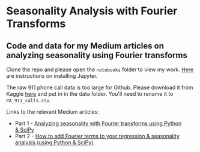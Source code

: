 # Seasonality Analysis with Fourier Transforms
## Code and data for my Medium articles on analyzing seasonality using Fourier transforms

Clone the repo and please open the `notebooks` folder to view my work. [Here](https://jupyter.readthedocs.io/en/latest/install.html) are instructions on installing Jupyter.

The raw 911 phone call data is too large for Github. Please download it from Kaggle [here](https://www.kaggle.com/mchirico/montcoalert) and put in in the data folder. You'll need to rename it to `PA_911_calls.csv`.

Links to the relevant Medium articles:
- Part 1 - [Analyzing seasonality with Fourier transforms using Python & SciPy](url)
- Part 2 - [How to add Fourier terms to your regression & seasonality analysis (using Python & SciPy)](url)

